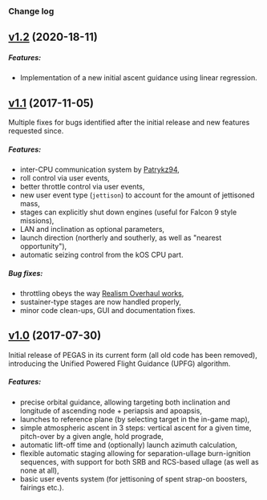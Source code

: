 ### Change log

## [v1.2](https://github.com/Aram1d/PEGAS/releases/tag/v1.2) (2020-18-11)

##### Features:
*  Implementation of a new initial ascent guidance using linear regression.

## [v1.1](https://github.com/Noiredd/PEGAS/releases/tag/v1.1) (2017-11-05)
Multiple fixes for bugs identified after the initial release and new features requested since.

##### Features:
* inter-CPU communication system by [Patrykz94](https://github.com/Patrykz94),
* roll control via user events,
* better throttle control via user events,
* new user event type (`jettison`) to account for the amount of jettisoned mass,
* stages can explicitly shut down engines (useful for Falcon 9 style missions),
* LAN and inclination as optional parameters,
* launch direction (northerly and southerly, as well as "nearest opportunity"),
* automatic seizing control from the kOS CPU part.

##### Bug fixes:
* throttling obeys the way [Realism Overhaul works](https://github.com/Noiredd/PEGAS/issues/12),
* sustainer-type stages are now handled properly,
* minor code clean-ups, GUI and documentation fixes.

## [v1.0](https://github.com/Noiredd/PEGAS/releases/tag/v1.0) (2017-07-30)

Initial release of PEGAS in its current form (all old code has been removed), introducing the Unified Powered Flight Guidance (UPFG) algorithm.

##### Features:
* precise orbital guidance, allowing targeting both inclination and longitude of ascending node + periapsis and apoapsis,
* launches to reference plane (by selecting target in the in-game map),
* simple atmospheric ascent in 3 steps: vertical ascent for a given time, pitch-over by a given angle, hold prograde,
* automatic lift-off time and (optionally) launch azimuth calculation,
* flexible automatic staging allowing for separation-ullage burn-ignition sequences, with support for both SRB and RCS-based ullage (as well as none at all),
* basic user events system (for jettisoning of spent strap-on boosters, fairings etc.).
